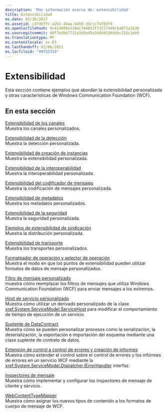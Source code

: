 ```yaml
---
description: 'Más información acerca de: extensibilidad'
title: Extensibilidad
ms.date: 03/30/2017
ms.assetid: cd7ddffc-a261-44aa-bd50-33c1c74f0df0
ms.openlocfilehash: 0c41d808e218ac344b51ff3217449cba073a1630
ms.sourcegitcommit: ddf7edb67715a5b9a45e3dd44536dabc153c1de0
ms.translationtype: MT
ms.contentlocale: es-ES
ms.lasthandoff: 02/06/2021
ms.locfileid: "99752319"
---
```

# <a name="extensibility"></a>Extensibilidad

Esta sección contiene ejemplos que abordan la extensibilidad personalizada y otras características de Windows Communication Foundation (WCF).  
  
## <a name="in-this-section"></a>En esta sección  

 [Extensibilidad de los canales](channels-extensibility.md)  
 Muestra los canales personalizados.  
  
 [Extensibilidad de la detección](/previous-versions/dotnet/netframework-4.0/dd807503(v%3dvs.100))  
 Muestra la detección personalizada.  
  
 [Extensibilidad de creación de instancias](instancing-extensibility.md)  
 Muestra la extensibilidad personalizada.  
  
 [Extensibilidad de la interoperabilidad](interop-extensibility.md)  
 Muestra la interoperabilidad personalizada.  
  
 [Extensibilidad del codificador de mensajes](message-encoder-extensibility.md)  
 Muestra la codificación de mensajes personalizada.  
  
 [Extensibilidad de metadatos](metadata-extensibility.md)  
 Muestra los metadatos personalizados.  
  
 [Extensibilidad de la seguridad](security-extensibility.md)  
 Muestra la seguridad personalizada.  
  
 [Ejemplos de extensibilidad de sindicación](syndication-extensibility-samples.md)  
 Muestra la distribución personalizada.  
  
 [Extensibilidad de transporte](transport-extensibility.md)  
 Muestra los transportes personalizados.
  
 [Formateador de operación y selector de operación](operation-formatter-and-operation-selector.md)  
 Muestra el modo en que los puntos de extensibilidad pueden utilizar formatos de datos de mensaje personalizados.  
  
 [Filtro de mensaje personalizado](custom-message-filter.md)  
 muestra cómo reemplazar los filtros de mensajes que utiliza Windows Communication Foundation (WCF) para enviar mensajes a los extremos.  
  
 [Host de servicio personalizado](custom-service-host.md)  
 Muestra cómo utilizar un derivado personalizado de la clase <xref:System.ServiceModel.ServiceHost> para modificar el comportamiento de tiempo de ejecución de un servicio.  
  
 [Suplente de DataContract](datacontract-surrogate.md)  
 Muestra cómo se pueden personalizar procesos como la serialización, la deserialización, la exportación e importación del esquema mediante una clase suplente de contrato de datos.  
  
 [Extensión de control a control de errores y creación de informes](extending-control-over-error-handling-and-reporting.md)  
 Muestra cómo extender el control sobre el control de errores y los informes de errores en un servicio WCF mediante la <xref:System.ServiceModel.Dispatcher.IErrorHandler> interfaz.  
  
 [Inspectores de mensaje](message-inspectors.md)  
 Muestra cómo implementar y configurar los inspectores de mensaje de cliente y servicio.  
  
 [WebContentTypeMapper](webcontenttypemapper-sample.md)  
 Muestra cómo asignar los nuevos tipos de contenido a los formatos de cuerpo de mensaje de WCF.
